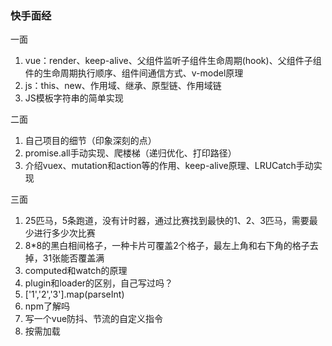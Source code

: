 ### 快手面经

一面

1. vue：render、keep-alive、父组件监听子组件生命周期(hook)、父组件子组件的生命周期执行顺序、组件间通信方式、v-model原理
2. js：this、new、作用域、继承、原型链、作用域链
3. JS模板字符串的简单实现

二面

1. 自己项目的细节（印象深刻的点）
2. promise.all手动实现、爬楼梯（递归优化、打印路径）
3. 介绍vuex、mutation和action等的作用、keep-alive原理、LRUCatch手动实现

三面

1. 25匹马，5条跑道，没有计时器，通过比赛找到最快的1、2、3匹马，需要最少进行多少次比赛
2. 8*8的黑白相间格子，一种卡片可覆盖2个格子，最左上角和右下角的格子去掉，31张能否覆盖满
3. computed和watch的原理
4. plugin和loader的区别，自己写过吗？
5. ['1','2','3'].map(parseInt)
6. npm了解吗
7. 写一个vue防抖、节流的自定义指令
8. 按需加载